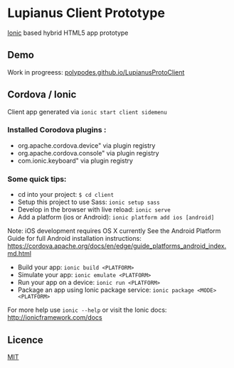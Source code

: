 # Lupianus Client Prototype

[Ionic](http://ionicframework.com/) based hybrid HTML5 app prototype

## Demo

Work in progreess: [polypodes.github.io/LupianusProtoClient](http://polypodes.github.io/LupianusProtoClient/)

## Cordova / Ionic

Client app generated via `ionic start client sidemenu`

### Installed Corodova plugins :

* org.apache.cordova.device" via plugin registry
* org.apache.cordova.console" via plugin registry
* com.ionic.keyboard" via plugin registry

### Some quick tips:
   
* cd into your project: `$ cd client`
* Setup this project to use Sass: `ionic setup sass`
* Develop in the browser with live reload: `ionic serve`
* Add a platform (ios or Android): `ionic platform add ios [android]`

Note: iOS development requires OS X currently
See the Android Platform Guide for full Android installation instructions:
https://cordova.apache.org/docs/en/edge/guide_platforms_android_index.md.html

* Build your app: `ionic build <PLATFORM>`
* Simulate your app: `ionic emulate <PLATFORM>`
* Run your app on a device: `ionic run <PLATFORM>`
* Package an app using Ionic package service: `ionic package <MODE> <PLATFORM>`

For more help use `ionic --help` or visit the Ionic docs: http://ionicframework.com/docs


## Licence

[MIT](LICENSE)
